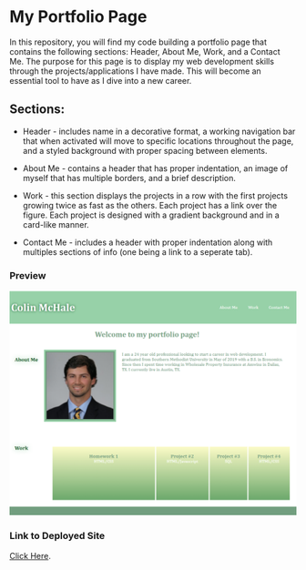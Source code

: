 # My Portfolio Page

In this repository, you will find my code building a portfolio page that contains the following sections: Header, About Me, Work, and a Contact Me. The purpose for this page is to display my web development skills through the projects/applications I have made. This will become an essential tool to have as I dive into a new career.

## Sections:


* Header - includes name in a decorative format, a working navigation bar that when activated will move to specific locations throughout the page, and a styled background with proper spacing between elements.

* About Me - contains a header that has proper indentation, an image of myself that has multiple borders, and a brief description.

* Work - this section displays the projects in a row with the first projects growing twice as fast as the others. Each project has a link over the figure. Each project is designed with a gradient background and in a card-like manner.

* Contact Me - includes a header with proper indentation along with multiples sections of info (one being a link to a seperate tab).

### Preview
![Pre](Images\PortflioPagePreview.png)

### Link to Deployed Site
[Click Here](https://colinmchale.github.io/MyPortfolioPage/).
    